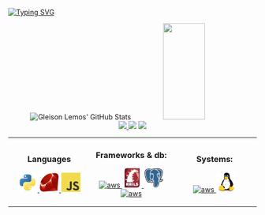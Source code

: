 <!--<img width=100% src="https://capsule-render.vercel.app/api?type=waving&color=87CEEB&height=120&section=header"/>-->
 
[![Typing SVG](https://readme-typing-svg.herokuapp.com/?color=7FFFD4&size=35&center=true&vCenter=true&width=1000&lines=Hi,+Gleison+Lemos,+here;I'm+22+years+old;I'm+from+Horizonte,+CE;I+love+programming;Be+Welcome!+:%29)](https://git.io/typing-svg)


<div align="center">  
  <img width="49%" height="195px" src="https://github-readme-stats.vercel.app/api?username=Gleis0nLemos&show_icons=true&count_private=true&hide_border=true&title_color=D2B48C&icon_color=FFFAFA&text_color=D2B48C&bg_color=0d1117" alt="Gleison Lemos' GitHub Stats" /> 
  <img width="41%" height="195px" src="https://github-readme-stats.vercel.app/api/top-langs/?username=Gleis0nLemos&layout=compact&hide_border=true&title_color=D2B48C&text_color=D2B48C&bg_color=0d1117" />
</div>

<!--![Contribution](https://activity-graph.herokuapp.com/graph?username=Gleis0nLemos&theme=gotham&hide_border=true&area=true)-->

<div align="center">
  <a href="https://www.instagram.com/__gleisonlemos/" target="_blank"><img src="https://img.shields.io/badge/-Instagram-%23E4405F?style=for-the-badge&logo=instagram&logoColor=white"</a>
  <a href = "mailto:gleison04lemos@gmail.com"><img src="https://img.shields.io/badge/-Gmail-%23333?style=for-the-badge&logo=gmail&logoColor=white" target="_blank"></a>
  <a href="https://www.linkedin.com/in/gleison-lemos-3b3929239" target="_blank"><img src="https://img.shields.io/badge/-LinkedIn-%230077B5?style=for-the-badge&logo=linkedin&logoColor=white" target="_blank"></a>
</div>

<p></p>
 
<div align="center">
  <table style="width: 100%;">
    <tr>
      <td style="width: 33%;" align="center">
        <h3>Languages</h3>
        <p>
          <a href="https://stackshare.io/python" target="_blank">
            <img src="https://github.com/devicons/devicon/raw/master/icons/python/python-original.svg" alt="python" width="40" height="40" />
          </a>
          <a href="https://stackshare.io/ruby" target="_blank">
            <img src="https://github.com/devicons/devicon/raw/master/icons/ruby/ruby-original.svg" alt="ruby" width="40" height="40" />
          </a>
          <a href="https://stackshare.io/javascript" target="_blank">
            <img src="https://github.com/devicons/devicon/raw/master/icons/javascript/javascript-original.svg" alt="javascript" width="40" height="40" />
          </a>
        </p>
      </td>
      <td style="width: 33%;" align="center">
        <h3>Frameworks & db:</h3>
        <p>
          <a href="https://stackshare.io/search/q=aws" target="_blank">
            <img src="https://cdn.jsdelivr.net/gh/devicons/devicon/icons/django/django-plain.svg" alt="aws" width="40" height="40" />
          </a>
          <a href="https://stackshare.io/rails" target="_blank">
            <img src="https://github.com/devicons/devicon/raw/master/icons/rails/rails-original-wordmark.svg" alt="rails" width="40" height="40" />
          </a>
          <a href="https://stackshare.io/postgresql" target="_blank">
            <img src="https://github.com/devicons/devicon/raw/master/icons/postgresql/postgresql-original.svg" alt="postgresql" width="40" height="40" />
          </a>
          <a href="https://stackshare.io/search/q=aws" target="_blank">
            <img src="https://cdn.jsdelivr.net/gh/devicons/devicon/icons/sqlite/sqlite-original-wordmark.svg" alt="aws" width="40" height="40" />
          </a>
        </p>
      </td>
      <td style="width: 50%;" align="center">
        <h3>Systems:</h3>
        <p>
          <a href="https://stackshare.io/search/q=aws" target="_blank">
            <img src="https://cdn.jsdelivr.net/gh/devicons/devicon/icons/windows8/windows8-original.svg" alt="aws" width="40" height="40" />
          </a>
          <a href="https://stackshare.io/linux" target="_blank">
            <img src="https://github.com/devicons/devicon/raw/master/icons/linux/linux-original.svg" alt="linux" width="40" height="40" />
          </a>
        </p>
      </td>
    </tr>
  </table>
</div>


<!--<img width=100% src="https://capsule-render.vercel.app/api?type=waving&color=87CEEB&height=120&section=footer"/>

